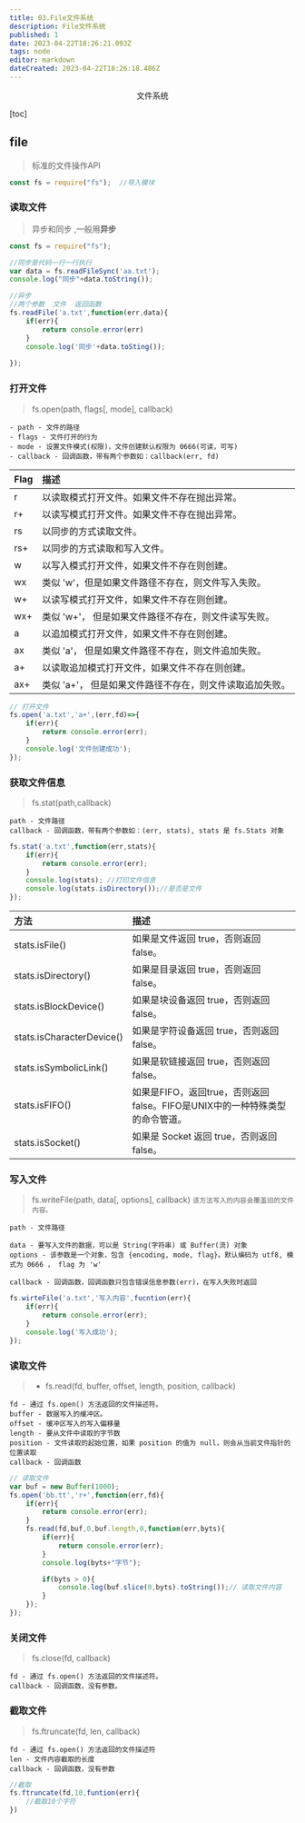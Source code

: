 ```yaml
---
title: 03.File文件系统
description: File文件系统
published: 1
date: 2023-04-22T18:26:21.093Z
tags: node
editor: markdown
dateCreated: 2023-04-22T18:26:18.486Z
---
```


<center>文件系统</center>

[toc]

## file

> 标准的文件操作API

```js
const fs = require("fs");  //导入模块
```



### 读取文件

> 异步和同步 ,一般用**异步**

```js
const fs = require("fs");

//同步是代码一行一行执行
var data = fs.readFileSync('aa.txt');
console.log("同步"+data.toString());

//异步
//两个参数  文件  返回函数
fs.readFile('a.txt',function(err,data){
	if(err){
		return console.error(err)
    }
    console.log('同步'+data.toSting());
	
});
```



### 打开文件

> fs.open(path, flags[, mode], callback)

```
- path - 文件的路径
- flags - 文件打开的行为
- mode - 设置文件模式(权限)，文件创建默认权限为 0666(可读，可写)
- callback - 回调函数，带有两个参数如：callback(err, fd)
```

| Flag | 描述                                                     |
| :--- | :------------------------------------------------------- |
| r    | 以读取模式打开文件。如果文件不存在抛出异常。             |
| r+   | 以读写模式打开文件。如果文件不存在抛出异常。             |
| rs   | 以同步的方式读取文件。                                   |
| rs+  | 以同步的方式读取和写入文件。                             |
| w    | 以写入模式打开文件，如果文件不存在则创建。               |
| wx   | 类似 'w'，但是如果文件路径不存在，则文件写入失败。       |
| w+   | 以读写模式打开文件，如果文件不存在则创建。               |
| wx+  | 类似 'w+'， 但是如果文件路径不存在，则文件读写失败。     |
| a    | 以追加模式打开文件，如果文件不存在则创建。               |
| ax   | 类似 'a'， 但是如果文件路径不存在，则文件追加失败。      |
| a+   | 以读取追加模式打开文件，如果文件不存在则创建。           |
| ax+  | 类似 'a+'， 但是如果文件路径不存在，则文件读取追加失败。 |

```js
// 打开文件
fs.open('a.txt','a+',(err,fd)=>{
	if(err){
		return console.error(err);
    }
    console.log('文件创建成功');
});
```



### 获取文件信息

> fs.stat(path,callback)

```
path - 文件路径
callback - 回调函数，带有两个参数如：(err, stats), stats 是 fs.Stats 对象
```

```js
fs.stat('a.txt',function(err,stats){
	if(err){
		return console.error(err);
    }
    console.log(stats); //打印文件信息
    console.log(stats.isDirectory());//是否是文件
});
```

| 方法                      | 描述                                                         |
| :------------------------ | :----------------------------------------------------------- |
| stats.isFile()            | 如果是文件返回 true，否则返回 false。                        |
| stats.isDirectory()       | 如果是目录返回 true，否则返回 false。                        |
| stats.isBlockDevice()     | 如果是块设备返回 true，否则返回 false。                      |
| stats.isCharacterDevice() | 如果是字符设备返回 true，否则返回 false。                    |
| stats.isSymbolicLink()    | 如果是软链接返回 true，否则返回 false。                      |
| stats.isFIFO()            | 如果是FIFO，返回true，否则返回 false。FIFO是UNIX中的一种特殊类型的命令管道。 |
| stats.isSocket()          | 如果是 Socket 返回 true，否则返回 false。                    |



### 写入文件

> fs.writeFile(path, data[, options], callback)  `该方法写入的内容会覆盖旧的文件内容。`

```
path - 文件路径

data - 要写入文件的数据，可以是 String(字符串) 或 Buffer(流) 对象
options - 该参数是一个对象，包含 {encoding, mode, flag}。默认编码为 utf8, 模式为 0666 ， flag 为 'w'

callback - 回调函数，回调函数只包含错误信息参数(err)，在写入失败时返回
```

```js
fs.wirteFile('a.txt','写入内容',fucntion(err){
	if(err){
		return console.error(err);
	}
	console.log('写入成功');
});
```



### 读取文件

> - fs.read(fd, buffer, offset, length, position, callback)

```
fd - 通过 fs.open() 方法返回的文件描述符。
buffer - 数据写入的缓冲区。
offset - 缓冲区写入的写入偏移量
length - 要从文件中读取的字节数
position - 文件读取的起始位置，如果 position 的值为 null，则会从当前文件指针的位置读取
callback - 回调函数
```

```js
// 读取文件
var buf = new Buffer(1000);
fs.open('bb.tt','r+',function(err,fd){
    if(err){
        return console.error(err);
    }
    fs.read(fd,buf,0,buf.length,0,function(err,byts){
        if(err){
            return console.error(err);
        }
        console.log(byts+"字节");

        if(byts > 0){
            console.log(buf.slice(0,byts).toString());// 读取文件内容
        }
    });
});
```

### 关闭文件

> fs.close(fd, callback)

```
fd - 通过 fs.open() 方法返回的文件描述符。
callback - 回调函数，没有参数。
```



### 截取文件

> fs.ftruncate(fd, len, callback)

```
fd - 通过 fs.open() 方法返回的文件描述符
len - 文件内容截取的长度
callback - 回调函数，没有参数
```

```js
//截取
fs.ftruncate(fd,10,funtion(err){
	//截取10个字符
})
```

